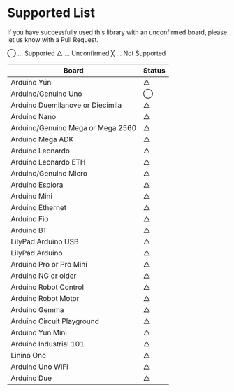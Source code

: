 # Supported List
If you have successfully used this library with an unconfirmed board, please let us know with a Pull Request.

◯ ... Supported
△ ... Unconfirmed
╳ ... Not Supported

| Board | Status |
| --- | --- |
| Arduino Yún | △ |
| Arduino/Genuino Uno | ◯ |
| Arduino Duemilanove or Diecimila | △ |
| Arduino Nano | △ |
| Arduino/Genuino Mega or Mega 2560 | △ |
| Arduino Mega ADK | △ |
| Arduino Leonardo | △ |
| Arduino Leonardo ETH | △ |
| Arduino/Genuino Micro | △ |
| Arduino Esplora | △ |
| Arduino Mini | △ |
| Arduino Ethernet | △ |
| Arduino Fio | △ |
| Arduino BT | △ |
| LilyPad Arduino USB | △ |
| LilyPad Arduino | △ |
| Arduino Pro or Pro Mini | △ |
| Arduino NG or older | △ |
| Arduino Robot Control | △ |
| Arduino Robot Motor | △ |
| Arduino Gemma | △ |
| Arduino Circuit Playground | △ |
| Arduino Yún Mini | △ |
| Arduino Industrial 101 | △ |
| Linino One | △ |
| Arduino Uno WiFi | △ |
| Arduino Due | △ |
